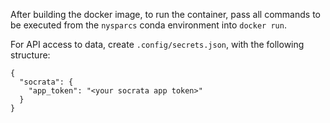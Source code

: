 After building the docker image, to run the container, pass all commands to be executed from the `nysparcs` conda environment into `docker run`.

For API access to data, create `.config/secrets.json`, with the following structure:
```
{
  "socrata": {
    "app_token": "<your socrata app token>"
  }
}
